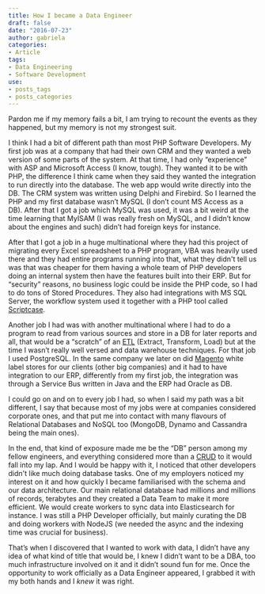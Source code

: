 ```yaml
---
title: How I became a Data Engineer
draft: false
date: "2016-07-23"
author: gabriela
categories:
- Article
tags:
- Data Engineering
- Software Development
use:
- posts_tags
- posts_categories
---
```

Pardon me if my memory fails a bit, I am trying to recount the events as they happened, but my memory is not my strongest suit.

I think I had a bit of different path than most PHP Software Developers. My first job was at a company that had their own CRM and they wanted a web version of some parts of the system. At that time, I had only “experience” with ASP and Microsoft Access (I know, tough). They wanted it to be with PHP, the difference I think came when they said they wanted the integration to run directly into the database. The web app would write directly into the DB. The CRM system was written using Delphi and Firebird. So I learned the PHP and my first database wasn’t MySQL (I don’t count MS Access as a DB). After that I got a job which MySQL was used, it was a bit weird at the time learning that MyISAM (I was really fresh on MySQL, and I didn’t know about the engines and such) didn’t had foreign keys for instance.

After that I got a job in a huge multinational where they had this project of migrating every Excel spreadsheet to a PHP program, VBA was heavily used there and they had entire programs running into that, what they didn't tell us was that was cheaper for them having a whole team of PHP developers doing an internal system then have the features built into their ERP. But for “security” reasons, no business logic could be inside the PHP code, so I had to do tons of Stored Procedures. They also had integrations with MS SQL Server, the workflow system used it together with a PHP tool called [Scriptcase](www.scriptcase.net).

Another job I had was with another multinational where I had to do a program to read from various sources and store in a DB for later reports and all, that would be a “scratch” of an [ETL](https://en.wikipedia.org/wiki/Extract,_transform,_load) (Extract, Transform, Load) but at the time I wasn’t really well versed and data warehouse techniques. For that job I used PostgreSQL. In the same company we later on did [Magento](http://www.magento.org) white label stores for our clients (other big companies) and it had to have integration to our ERP, differently from my first job, the integration was through a Service Bus written in Java and the ERP had Oracle as DB.

I could go on and on to every job I had, so when I said my path was a bit different, I say that because most of my jobs were at companies considered corporate ones, and that put me into contact with many flavours of Relational Databases and NoSQL too (MongoDB, Dynamo and Cassandra being the main ones).

In the end, that kind of exposure made me be the “DB” person among my fellow engineers, and everything considered more than a [CRUD](https://en.wikipedia.org/wiki/Create,_read,_update_and_delete) to it would fall into my lap. And I would be happy with it, I noticed that other developers didn't like much doing database tasks. One of my employers noticed my interest on it and how quickly I became familiarised with the schema and our data architecture. Our main relational database had millions and millions of records, terabytes and they created a Data Team to make it more efficient. We would create workers to sync data into Elasticsearch for instance. I was still a PHP Developer officially, but mainly curating the DB and doing workers with NodeJS (we needed the async and the indexing time was crucial for business).

That’s when I discovered that I wanted to work with data, I didn’t have any idea of what kind of title that would be, I knew I didn’t want to be a DBA, too much infrastructure involved on it and it didn’t sound fun for me. Once the opportunity to work officially as a Data Engineer appeared, I grabbed it with my both hands and I _knew_ it was right.
